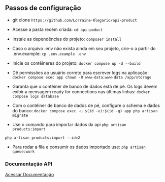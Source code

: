 ## Passos de configuração

- git clone
`https://github.com/Lorraine-Olegario/api-product`

- Acesse a pasta recém criada:
`cd api-poduct`

- Instale as dependências do projeto:
`composer install`

- Caso o arquivo .env não exista ainda em seu projeto, crie-o a partir do .env.example:
`cp .env.example .env`

- Inicie os contêineres do projeto:
`docker compose up -d --build` 

- Dê permissões ao usuário correto para escrever logs na aplicação:
`docker compose exec app chown -R www-data:www-data /app/storage`

- Garanta que o contêiner de banco de dados está de pé. Os logs devem exibir a mensagem ready for connections nas últimas linhas:
`docker compose logs database`

- Com o contêiner de banco de dados de pé, configure o schema e dados do banco:
`docker compose exec -u $(id -u):$(id -g) app php artisan migrate`

- Use o comando para importar dados da api
`php artisan products:import`

`php artisan products:import --id=2`

- Para rodar a fila e consumir os dados importado use:
`php artisan queue:work`


### Documentação API

[Acessar Documentação](http://127.0.0.1:9090/docs)
